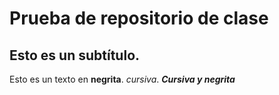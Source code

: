 # Prueba de repositorio de clase 
## Esto es un subtítulo.

Esto es un texto en **negrita**.
_cursiva_.
***Cursiva y negrita***